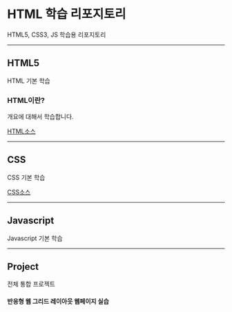 # HTML 학습 리포지토리
HTML5, CSS3, JS 학습용 리포지토리

------------

## HTML5
HTML 기본 학습


### HTML이란?
개요에 대해서 학습합니다.

[HTML소스](https://github.com/zizi0308/StudyHtml/commit/38baa479ec68caa5b686e784455258944ac51a93)

---------------

## CSS
CSS 기본 학습

[CSS소스](https://github.com/zizi0308/StudyHtml/tree/main/02_CSS)

----------------

## Javascript
Javascript 기본 학습

----------------

## Project
전체 통합 프로젝트
#### 반응형 웹 그리드 레이아웃 웹페이지 실습


